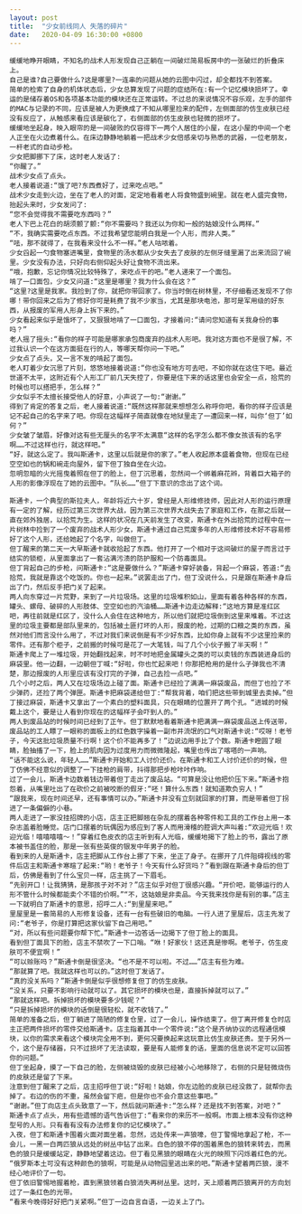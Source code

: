 ```yaml
---
layout: post
title:  "少女前线同人 失落的碎片"
date:   2020-04-09 16:30:00 +0800
---
```

	缓缓地睁开眼睛，不知名的战术人形发现自己正躺在一间破烂简易板房中的一张破烂的折叠床上。
	自己是谁?自己要做什么?这是哪里?一连串的问题从她的云图中闪过，却全都找不到答案。
	简单的检索了自身的机体状态后，少女总算发现了问题的症结所在:有一个记忆模块损坏了。幸运的是储存着OS和各项基本功能的模块还在正常运转。不过总的来说情况不容乐观，左手的部件的MAC与记录的不同，应该是被人为更换成了不知从哪里捡来的配件，左侧面部的仿生皮肤已经没有反应了，从触感来看应该是碳化了，右侧面部的仿生皮肤也轻微的损坏了。
	缓缓地坐起身，映入眼帘的是一间破败的仅容得下一两个人居住的小屋，在这小屋的中间一个老人正坐在火边煮着什么。在床边静静地躺着一把战术少女倍感亲切与熟悉的武器，一位老朋友，一杆老式的自动步枪。
	少女把脚挪下了床，这时老人发话了:
	“你醒了。”
	战术少女点了点头。
	老人接着说道:“饿了吧?东西煮好了，过来吃点吧。”
	战术少女走到火边，坐在了老人的对面，定定地看着老人将食物盛到碗里。就在老人盛完食物，抬起头来时，少女发问了:
	“您不会觉得我不需要吃东西吗？”
	老人下巴上花白的胡须颤了颤:“你不需要吗？我还以为你和一般的姑娘没什么两样。”
	“不，我确实需要吃点东西。不过我希望您能明白我是一个人形，而非人类。”
	“呿，那不就得了，在我看来没什么不一样。”老人咕哝着。
	少女舀起一勺食物塞进嘴里，食物里的汤水都从少女失去了皮肤的左侧牙缝里漏了出来流回了碗里。少女没有办法，只好向右侧仰起头好让食物不流出来。
	“哦，抱歉，忘记你情况比较特殊了，来吃点干的吧。”老人递来了一个面包。
	啃了一口面包，少女又问道:“这里是哪里？我为什么会在这？”
	“这里?这里是我家。我捡到了你，就把你带回家了。你当时倒在树林里，不仔细看还发现不了你哪！带你回来之后为了修好你可是耗费了我不少家当，尤其是那块电池，那可是军用级的好东西，从报废的军用人形身上拆下来的。”
	少女看起来似乎是饿坏了，又狠狠地啃了一口面包，才接着问:“请问您知道有关我身份的事吗？”
	老人摇了摇头:“看你的样子可能是哪家承包商废弃的战术人形吧。我对这方面也不是很了解，不过我认识一个在这方面挺在行的人，等哪天帮你问一下吧。”
	少女点了点头，又一言不发的啃起了面包。
	老人盯着少女沉思了片刻，悠悠地接着说道:“你也没有地方可去吧，不如你就在这住下吧。最近世道不太平，这附近有个人形工厂前几天失控了，你要是住下来的话这里也会安全一点，拾荒的时候也可以搭把手，怎么样？”
	少女似乎不太擅长接受他人的好意，小声说了一句:“谢谢。”
	得到了肯定的答复之后，老人接着说道:“既然这样那就来想想怎么称呼你吧，看你的样子应该是记不起自己的名字来了吧。你现在这幅样子简直就像在地狱里走了一遭回来一样，叫你‘但丁’如何？”
	少女皱了皱眉，好像对这有些无厘头的名字不太满意“这样的名字怎么都不像女孩该有的名字啊……不过这样也行，就这样吧。”
	“好，就这么定了。我叫斯通卡，这里以后就是你的家了。”老人收起原本盛着食物，但现在已经空空如也的锅和碗走向屋外，留下但丁独自坐在火边。
	忽明忽暗的火光摇曳着照在但丁的脸上，但丁沉思着，忽然间一个绑着麻花辫，背着巨大箱子的人形的影像浮现在了她的云图中。“队长……”但丁下意识的念出了这个词。

	斯通卡，一个典型的斯拉夫人，年龄将近六十岁，曾经是人形维修技师，因此对人形的运行原理有一定的了解，经历过第三次世界大战，因为第三次世界大战失去了家庭和工作，在那之后就一直在郊外独居，以拾荒为生。这样的状况在几天前发生了改变，斯通卡在外出拾荒的过程中在一片树林中捡到了一个废弃的战术人形少女，斯通卡通过自己荒废多年的人形维修技术好不容易修好了这个人形，还给她起了个名字，叫做但丁。
	但丁醒来的第二天一大早斯通卡就收拾起了东西。他打开了一个相对于这间破烂的屋子而言过于结实的锁柜，从里面拿出了一套沾满污渍的防护服和一个防毒面具。
	但丁背起自己的步枪，问斯通卡:“这是要做什么？”斯通卡穿好装备，背起一个麻袋，答道:“去拾荒，我就是靠这个吃饭的。你也一起来。”说罢走出了门，但丁没说什么，只是跟在斯通卡身后出了门，然后反手把门关了起来。
	两人向东穿过一片荒野，来到了一片垃圾场。这里的垃圾堆积如山，里面有着各种各样的东西，罐头、螺母、破碎的人形肢体、空空如也的汽油桶……斯通卡边走边解释:“这地方算是准红区吧，再往前就是红区了，没什么人会住在这种地方，所以他们就把垃圾倒到这里来堆着。不过这里的垃圾主要都是部队里来的，包括被土匪打坏的人形，报废的枪，过期的口粮之类的东西，虽然对他们而言没什么用了，不过对我们来说倒是有不少好东西，比如你身上就有不少这里捡来的零件。还有那个柜子，之前搬的时候可是花了一大笔钱，叫了几个小伙子搬了半天啊！”
	斯通卡爬上了一堆垃圾，开始翻找起来，时不时地把金属罐头之类的可以卖钱的东西装进身后的麻袋里。他一边翻，一边朝但丁喊:“好啦，你也忙起来吧！你那把枪用的是什么子弹我也不清楚，那边报废的人形里应该有没打完的子弹，自己去捡一点吧。”
	几个小时之后，两人又在垃圾场边上碰了面。斯通卡已经捡了满满一麻袋废品，而但丁也捡了不少弹药，还捡了两个弹匣。斯通卡把麻袋递给但丁:“帮我背着，咱们把这些带到城里去卖掉。”但丁接过麻袋，斯通卡又拿出了一个素白的塑料面具，只在眼睛的位置开了两个孔。“进城的时候戴上这个，要是让人看到你现在的这幅样子会吓到人的。”
	两人到废品站的时候时间已经到了正午。但丁默默地看着斯通卡把满满一麻袋废品送上传送带，废品站的工人瞟了一眼称的面板上的红色数字操着一副市井流氓的口气对斯通卡说:“哎呀！老爷子，今天这批垃圾质量不行啊！这个价不能再多了！”边说边用手比了个数。斯通卡瞪圆了眼睛，脸抽搐了一下，脸上的肌肉因为过度用力而微微隆起，嘴里也传出了喀嗒的一声响。
	“话不能这么说，年轻人……”斯通卡开始和工人讨价还价。在斯通卡和工人讨价还价的时候，但丁仿佛不经意似的调整了一下挂枪的肩带，抖得那把步枪咔咔作响。
	过了一会儿，斯通卡边数着钱边带着但丁走出了废品站。“可算是没让他把价压下来。”斯通卡抱怨着，从嘴里吐出了在砍价之前被咬断的假牙:“呸！算什么东西！就知道欺负穷人！”
	“跟我来，现在时间还早，还有事情可以办。”斯通卡并没有立刻就回家的打算，而是带着但丁拐进了一条偏僻的小巷。
	两人走进了一家没挂招牌的小店，店主正把脚翘在杂乱的摆着各种零件和工具的工作台上用一本杂志盖着脸睡觉。店门口摆着的玩偶因为感应到了客人而用滑稽的腔调大声叫着:“欢迎光临！欢迎光临！嘻嘻嘻嘻～！”穿着红色皮衣的店主听到有人光临，缓缓地揭下了脸上的书，露出了原本被书盖住的脸，那是一张有些英俊的银发中年男子的脸。
	看到来的人是斯通卡，店主把脚从工作台上挪了下来，坐正了身子。在挪开了几件阻碍视线的零件后店主和斯通卡寒暄了起来:“哟！老爷子！今天有什么好货吗？”看到跟在斯通卡身后的但丁后，仿佛是看到了什么宝贝一样，店主挑了一下眉毛。
	“先别开口！让我猜猜，是那孩子对不对？”店主似乎对但丁很感兴趣。“开价吧，能够运行的人形不管什么时候都能卖个不错的价啊。”“不，这姑娘是非卖品。今天我来找你是有别的事。”店主一下就明白了斯通卡的意思，招呼二人:“到里屋来吧。”
	里屋里是一套简易的人形修复设备，还有一台有些破旧的电脑。一行人进了里屋后，店主先发了问:“老爷子，你是打算把这家伙留下自己用吧。”
	“对，所以有些问题要你帮下忙。”斯通卡一边答话一边揭下了但丁脸上的面具。
	看到但丁面具下的脸，店主不禁吹了一下口哨。“咻！好家伙！这还真是惨啊。老爷子，仿生皮肤可不便宜啊！”
	“可以赊账吗？”斯通卡倒是很坚决。“也不是不可以啦。不过……”店主有些为难。
	“那就算了吧。我就这样也可以的。”这时但丁发话了。
	“真的没关系吗？”斯通卡倒是似乎很想修复但丁的仿生皮肤。
	“没关系，只要不影响行动就可以了。其它损坏的模块也是，直接拆掉就可以了。”
	“那就这样吧。拆掉损坏的模块要多少钱呢？”
	“只是拆掉损坏的模块的话倒是很轻松，就不收钱了。”
	简单的准备之后，但丁躺进了简陋的修复仓里，过了一会儿，操作结束了。但丁离开修复仓时店主正把两件损坏的零件交给斯通卡。店主指着其中一个零件说:“这个是齐纳协议的远程通信模块，以你的需求来看这个模块完全用不到，更何况要换起来这玩意比仿生皮肤还贵。至于另外一个，这个是存储器，只不过损坏了无法读取，要是有人能修复的话，里面的信息说不定可以回答你的问题。”
	但丁坐起身，摸了一下自己的脸，左侧被烧毁的皮肤已经被小心地移除了，右侧的只是轻微烧伤的皮肤还是留了下来。
	注意到但丁醒来了之后，店主招呼但丁说:“好啦！姑娘，你左边脸的皮肤已经没救了，就帮你去掉了。右边的伤的不重，虽然会留下疤，但是你也不会介意这些事吧。”
	“谢谢。”但丁向店主点头致意了一下，然后就问斯通卡:“怎么样？还是找不到答案，对吧？”
	斯通卡点了点头，用有些遗憾的语气告诉但丁:“看来你的来历不一般啊。市面上根本没有你这种型号的人形。只有看有没有办法修复你的记忆模块了。”
	入夜，但丁和斯通卡围着火面对面坐着。忽然，远处传来一声狼嚎，但丁警惕地拿起了枪，不一会儿，一黑一白两匹狼从远处的树丛中钻了出来。白色的狼不停的围着黑色的狼转来转去，而黑色的狼只是缓缓站定，静静地望着这边。但丁看见黑狼的眼睛在火光的映照下闪烁着红色的光。
	“俄罗斯本土可没有这种颜色的狼啊，可能是从动物园里逃出来的吧。”斯通卡望着两匹狼，漫不经心地评价了一句。
	但丁依旧警惕地握着枪，直到黑狼领着白狼消失再树丛里。这时，天上顺着两匹狼离开的方向划过了一条红色的光带。
	“看来今晚得好好把门关紧啊。”但丁一边自言自语，一边关上了门。
